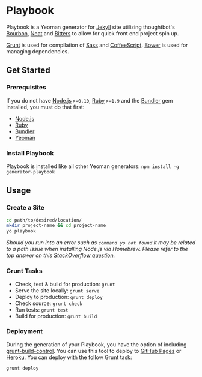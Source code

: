 # Playbook

Playbook is a Yeoman generator for [Jekyll](http://jekyllrb.com/) site utilizing thoughtbot's [Bourbon](http://bourbon.io), [Neat](http://neat.bourbon.io) and [Bitters](http://bitters.bourbon.io/) to allow for quick front end project spin up.

[Grunt](http://gruntjs.com/) is used for compilation of [Sass](http://sass-lang.com) and [CoffeeScript](http://coffeescript.org). [Bower](http://bower.io/) is used for managing dependencies.

## Get Started
### Prerequisites
If you do not have [Node.js](http://nodejs.org/) `>=0.10`, [Ruby](https://www.ruby-lang.org/en/) `>=1.9` and the [Bundler](http://bundler.io/) gem installed, you must do that first:

- [Node.js](http://davidcalhoun.me/2013/12/16/developer-tools-homebrew/)
- [Ruby](https://rvm.io/rvm/install)
- [Bundler](http://bundler.io/)
- [Yeoman](http://yeoman.io/)

### Install Playbook
Playbook is installed like all other Yeoman generators: `npm install -g generator-playbook`

## Usage
### Create a Site
````bash
cd path/to/desired/location/
mkdir project-name && cd project-name
yo playbook
````

*Should you run into an error such as `command yo not found` it may be related to a path issue when installing Node.js via Homebrew. Please refer to the top answer on this [StackOverflow question](http://stackoverflow.com/questions/15846076/command-not-found-after-installation).*

### Grunt Tasks
- Check, test & build for production: `grunt`
- Serve the site locally: `grunt serve`
- Deploy to production: `grunt deploy`
- Check source: `grunt check`
- Run tests: `grunt test`
- Build for production: `grunt build`

### Deployment
During the generation of your Playbook, you have the option of including [grunt-build-control](https://github.com/robwierzbowski/grunt-build-control). You can use this tool to deploy to [GitHub Pages](http://pages.github.com/) or [Heroku](http://heroku.com). You can deploy with the follow Grunt task:

````bash
grunt deploy
````
